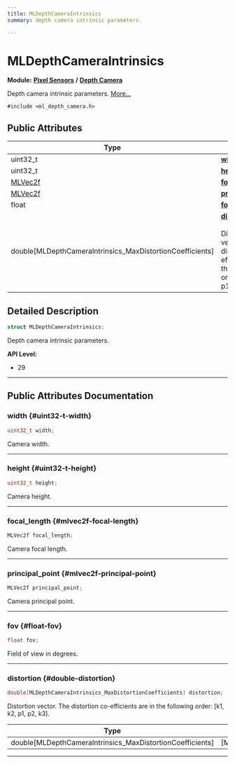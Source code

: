 ```yaml
---
title: MLDepthCameraIntrinsics
summary: depth camera intrinsic parameters. 

---
```


# MLDepthCameraIntrinsics

**Module:** **[Pixel Sensors](/api-ref/api/Modules/group___pixel_sensors/group___pixel_sensors.md)** **/** **[Depth Camera](/api-ref/api/Modules/group___pixel_sensors/group___d_cam/group___d_cam.md)**



Depth camera intrinsic parameters.  [More...](#detailed-description)


`#include <ml_depth_camera.h>`

## Public Attributes

| Type           | Name           |
| -------------- | -------------- |
| uint32_t | **[width](/api-ref/api/Modules/group___pixel_sensors/group___d_cam/struct_m_l_depth_camera_intrinsics.md#uint32-t-width)**  |
| uint32_t | **[height](/api-ref/api/Modules/group___pixel_sensors/group___d_cam/struct_m_l_depth_camera_intrinsics.md#uint32-t-height)**  |
| [MLVec2f](/api-ref/api/Modules/group___common/struct_m_l_vec2f.md) | **[focal_length](/api-ref/api/Modules/group___pixel_sensors/group___d_cam/struct_m_l_depth_camera_intrinsics.md#mlvec2f-focal-length)**  |
| [MLVec2f](/api-ref/api/Modules/group___common/struct_m_l_vec2f.md) | **[principal_point](/api-ref/api/Modules/group___pixel_sensors/group___d_cam/struct_m_l_depth_camera_intrinsics.md#mlvec2f-principal-point)**  |
| float | **[fov](/api-ref/api/Modules/group___pixel_sensors/group___d_cam/struct_m_l_depth_camera_intrinsics.md#float-fov)**  |
| double[MLDepthCameraIntrinsics_MaxDistortionCoefficients] | **[distortion](/api-ref/api/Modules/group___pixel_sensors/group___d_cam/struct_m_l_depth_camera_intrinsics.md#double-distortion)** <br></br>Distortion vector. The distortion co-efficients are in the following order: [k1, k2, p1, p2, k3].  |

## Detailed Description

```cpp
struct MLDepthCameraIntrinsics;
```

Depth camera intrinsic parameters. 




**API Level:**
  * 29




-----------
## Public Attributes Documentation

### width {#uint32-t-width}

```cpp
uint32_t width;
```


Camera width. 





-----------

### height {#uint32-t-height}

```cpp
uint32_t height;
```


Camera height. 





-----------

### focal_length {#mlvec2f-focal-length}

```cpp
MLVec2f focal_length;
```


Camera focal length. 





-----------

### principal_point {#mlvec2f-principal-point}

```cpp
MLVec2f principal_point;
```


Camera principal point. 





-----------

### fov {#float-fov}

```cpp
float fov;
```


Field of view in degrees. 





-----------

### distortion {#double-distortion}

```cpp
double[MLDepthCameraIntrinsics_MaxDistortionCoefficients] distortion;
```

Distortion vector. The distortion co-efficients are in the following order: [k1, k2, p1, p2, k3]. 


| Type | Description |
|--|--|
| double[MLDepthCameraIntrinsics_MaxDistortionCoefficients] | [MLDepthCameraIntrinsics_MaxDistortionCoefficients] |






-----------

